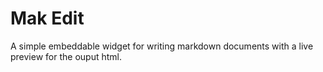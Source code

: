 # Mak Edit

A simple embeddable widget for writing markdown documents
with a live preview for the ouput html.
